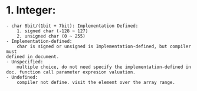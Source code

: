 # 1. Integer:
	- char 8bit/(1bit + 7bit): Implementation Defined:
		1. signed char (-128 ~ 127)
		2. unsigned char (0 ~ 255)
	- Implementation-defined:
		char is signed or unsigned is Implementation-defined, but compiler must
	defined in document.
	- Unspecified:
		multiple choice, do not need specify the implementation-defined in doc. function call parameter expresion valuation.
	- Undefined:
		compiler not define. visit the element over the array range.
